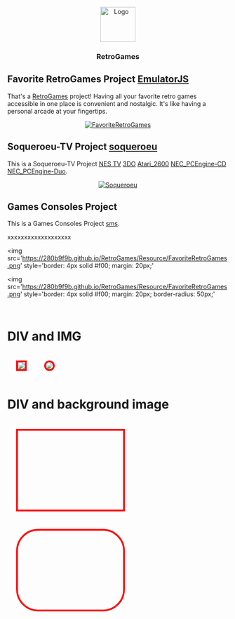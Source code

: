 <!-- PROJECT LOGO -->
<br />
<div align="center">
  <a href="https://github.com/280b9f9b/RetroGames">
    <img src="https://280b9f9b.github.io/RetroGames/Resource/RetroGames.png" alt="Logo" width="80" height="80">
  </a>

<h3 align="center">RetroGames</h3>
</div>


<!-- GETTING STARTED -->
## Favorite RetroGames Project [EmulatorJS](https://github.com/EmulatorJS)

That's a [RetroGames](https://280b9f9b.github.io/RetroGames/RetroGames/) project! Having all your favorite retro games accessible in one place is convenient and nostalgic. It's like having a personal arcade at your fingertips.

<div align="center">
  <a href="https://280b9f9b.github.io/RetroGames/RetroGames/">
    <img src="https://280b9f9b.github.io/RetroGames/Resource/FavoriteRetroGames.png" alt="FavoriteRetroGames">
  </a>
</div>






<!-- GETTING STARTED -->
## Soqueroeu-TV Project [soqueroeu](https://github.com/soqueroeu)

This is a Soqueroeu-TV Project [NES TV](https://280b9f9b.github.io/RetroGames/Soqueroeu-TV/Nintendo_NES/NES.html) [3DO](https://280b9f9b.github.io/RetroGames/Soqueroeu-TV/3DO/3DO.html) [Atari_2600](https://280b9f9b.github.io/RetroGames/Soqueroeu-TV/Atari_2600/Atari_2600.html) [NEC_PCEngine-CD](https://280b9f9b.github.io/RetroGames/Soqueroeu-TV/NEC_PCEngine-CD/PCECD_v2_Solid.html) [NEC_PCEngine-Duo](https://280b9f9b.github.io/RetroGames/Soqueroeu-TV/NEC_PCEngine-Duo/PCEDuo.html).

<div align="center">
  <a href="https://280b9f9b.github.io/RetroGames/Soqueroeu-TV/NEC_PCEngine-CD/PCECD_v2_Solid.html">
    <img src="https://280b9f9b.github.io/RetroGames/Resource/Soqueroeu.png" alt="Soqueroeu">
  </a>
</div>

<!-- GETTING STARTED -->
## Games Consoles Project

This is a Games Consoles Project [sms](https://280b9f9b.github.io/RetroGames/Systems/sms/).


xxxxxxxxxxxxxxxxxxx

<img src='https://280b9f9b.github.io/RetroGames/Resource/FavoriteRetroGames.png'
  style='border: 4px solid #f00; margin: 20px;'
  >

<img src='https://280b9f9b.github.io/RetroGames/Resource/FavoriteRetroGames.png'
  style='border: 4px solid #f00; margin: 20px; border-radius: 50px;'
>

<br>
<h1 id="div_and_img">DIV and IMG</h1>
<div style='border: 4px solid #f00; margin: 20px; display: table; width: 1px; float: left;'>
  <img src='https://280b9f9b.github.io/RetroGames/Resource/FavoriteRetroGames.png'>
</div>

<div style='border: 4px solid #f00; margin: 20px; float: left;
            display: table; width: 1px;
            border-radius: 50px; overflow: hidden;'>
  <img src='https://280b9f9b.github.io/RetroGames/Resource/FavoriteRetroGames.png'>
</div>
<br style='clear:both;'>
<h1 id="div_and_background_image">DIV and background image</h1>
<div style='border: 4px solid #f00; margin: 20px; float: left;
            height: 180px; width: 240px;
            background-image: url(https://280b9f9b.github.io/RetroGames/Resource/FavoriteRetroGames.png);'>
</div>

<div style='border: 4px solid #f00; margin: 20px; float: left;
            height: 180px; width: 240px;
            background-image: url(https://280b9f9b.github.io/RetroGames/Resource/FavoriteRetroGames.png);
            border-radius: 50px; overflow: hidden;'>
</div>
